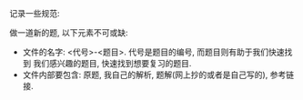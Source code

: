 记录一些规范: 

做一道新的题, 以下元素不可或缺:
* 文件的名字: <代号>-<题目>. 代号是题目的编号, 而题目则有助于我们快速找到
我们感兴趣的题目, 快速找到想要复习的题目. 
* 文件内部要包含: 原题, 我自己的解析, 题解(网上抄的或者是自己写的), 参考链接. 